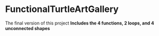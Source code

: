 # FunctionalTurtleArtGallery
The final version of this project
**Includes the 4 functions, 2 loops, and 4 unconnected shapes**
